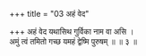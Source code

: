 +++
title = "03 अहं वेद"

+++
अहं वेद यथासिथ गुर्विका नाम वा असि ।  
अमुं त्वं तमितो गच्छ यमहं द्वेष्मि पुरुषम् ॥ ॥ ३ ॥